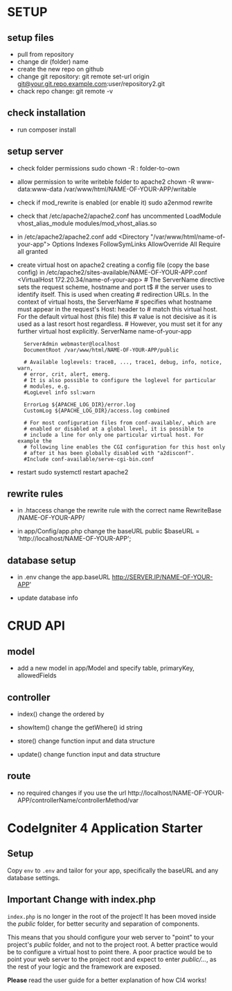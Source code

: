# SETUP

## setup files
- pull from repository
- change dir (folder) name
- create the new repo on github
- change git repository: git remote set-url origin git@your.git.repo.example.com:user/repository2.git
- chack repo change: git remote -v

## check installation
- run composer install

## setup server
- check folder permissions
  sudo chown -R <user>:<group> folder-to-own

- allow permission to write writeble folder to apache2
  chown -R www-data:www-data /var/www/html/NAME-OF-YOUR-APP/writable 

- check if mod_rewrite is enabled (or enable it)
  sudo a2enmod rewrite

- check that /etc/apache2/apache2.conf has uncommented 
  LoadModule vhost_alias_module modules/mod_vhost_alias.so

- in /etc/apache2/apache2.conf add
  <Directory "/var/www/html/name-of-your-app">
      Options Indexes FollowSymLinks
      AllowOverride All
      Require all granted
  </Directory>

- create virtual host on apache2 creating a config file (copy the base config) in /etc/apache2/sites-available/NAME-OF-YOUR-APP.conf 
  <VirtualHost 172.20.34/name-of-your-app>
        # The ServerName directive sets the request scheme, hostname and port t$
        # the server uses to identify itself. This is used when creating
        # redirection URLs. In the context of virtual hosts, the ServerName
        # specifies what hostname must appear in the request's Host: header to
        # match this virtual host. For the default virtual host (this file) this
        # value is not decisive as it is used as a last resort host regardless.
        # However, you must set it for any further virtual host explicitly.
        ServerName name-of-your-app

        ServerAdmin webmaster@localhost
        DocumentRoot /var/www/html/NAME-OF-YOUR-APP/public

        # Available loglevels: trace8, ..., trace1, debug, info, notice, warn,
        # error, crit, alert, emerg.
        # It is also possible to configure the loglevel for particular
        # modules, e.g.
        #LogLevel info ssl:warn

        ErrorLog ${APACHE_LOG_DIR}/error.log
        CustomLog ${APACHE_LOG_DIR}/access.log combined

        # For most configuration files from conf-available/, which are
        # enabled or disabled at a global level, it is possible to
        # include a line for only one particular virtual host. For example the
        # following line enables the CGI configuration for this host only
        # after it has been globally disabled with "a2disconf".
        #Include conf-available/serve-cgi-bin.conf
  </VirtualHost>

- restart
  sudo systemctl restart apache2

## rewrite rules
- in .htaccess change the rewrite rule with the correct name
  RewriteBase /NAME-OF-YOUR-APP/

- in app/Config/app.php change the baseURL
  public $baseURL = 'http://localhost/NAME-OF-YOUR-APP';
  

## database setup
- in .env change the app.baseURL
  http://SERVER.IP/NAME-OF-YOUR-APP'

- update database info




# CRUD API
## model
- add a new model in app/Model and specify
  table, primaryKey, allowedFields

## controller
- index()
  change the ordered by

- showItem()
  change the getWhere() id string

- store()
  change function input and data structure

- update()
  change function input and data structure

## route
- no required changes if you use the url
  http://localhost/NAME-OF-YOUR-APP/controllerName/controllerMethod/var



# CodeIgniter 4 Application Starter

## Setup

Copy `env` to `.env` and tailor for your app, specifically the baseURL
and any database settings.

## Important Change with index.php

`index.php` is no longer in the root of the project! It has been moved inside the *public* folder,
for better security and separation of components.

This means that you should configure your web server to "point" to your project's *public* folder, and
not to the project root. A better practice would be to configure a virtual host to point there. A poor practice would be to point your web server to the project root and expect to enter *public/...*, as the rest of your logic and the
framework are exposed.

**Please** read the user guide for a better explanation of how CI4 works!
